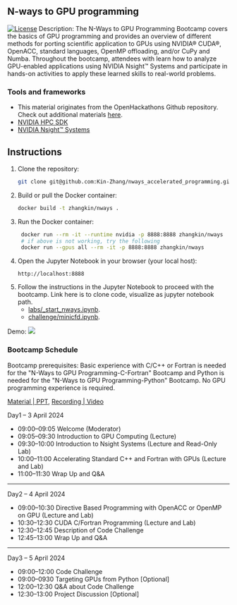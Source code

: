 

N-ways to GPU programming
---
[![License](https://img.shields.io/badge/License-Apache%202.0-blue.svg)](https://opensource.org/licenses/Apache-2.0) 
Description: The N-Ways to GPU Programming Bootcamp covers the basics of GPU programming and provides an overview of different methods for porting scientific application to GPUs using NVIDIA® CUDA®, OpenACC, standard languages, OpenMP offloading, and/or CuPy and Numba. Throughout the bootcamp, attendees with learn how to analyze GPU-enabled applications using NVIDIA Nsight™ Systems and participate in hands-on activities to apply these learned skills to real-world problems.

### Tools and frameworks

- This material originates from the OpenHackathons Github repository. Check out additional materials [here](https://github.com/openhackathons-org).
- [NVIDIA HPC SDK](https://developer.nvidia.com/hpc-sdk)
- [NVIDIA Nsight™ Systems](https://developer.nvidia.com/nsight-systems)


## Instructions

1. Clone the repository:
   ```bash
   git clone git@github.com:Kin-Zhang/nways_accelerated_programming.git
    ```
2. Build or pull the Docker container:
   ```bash
   docker build -t zhangkin/nways .
   ```
   <!-- docker pull zhangkin/nways -->
3. Run the Docker container:
   ```bash
    docker run --rm -it --runtime nvidia -p 8888:8888 zhangkin/nways
    # if above is not working, try the following
    docker run --gpus all --rm -it -p 8888:8888 zhangkin/nways
    ```
4. Open the Jupyter Notebook in your browser (your local host):
   ```
   http://localhost:8888
   ```
5. Follow the instructions in the Jupyter Notebook to proceed with the bootcamp. Link here is to clone code, visualize as jupyter notebook path.
   - [labs/_start_nways.ipynb](_basic/_start_nways.ipynb).
   - [challenge/minicfd.ipynb](_challenge/minicfd.ipynb).

Demo:
![](_assets/demo.png)


### Bootcamp Schedule

Bootcamp prerequisites: Basic experience with C/C++ or Fortran is needed for the "N-Ways to GPU Programming-C-Fortran" Bootcamp and Python is needed for the "N-Ways to GPU Programming-Python" Bootcamp. No GPU programming experience is required.

[Material | PPT](), [Recording | Video]()

Day1 – 3 April 2024

- 09:00–09:05	Welcome (Moderator)
- 09:05–09:30	Introduction to GPU Computing (Lecture)
- 09:30–10:00	Introduction to Nsight Systems (Lecture and Read-Only Lab)
- 10:00–11:00	Accelerating Standard C++ and Fortran with GPUs (Lecture and Lab)
- 11:00–11:30	Wrap Up and Q&A

---

Day2 – 4 April 2024

- 09:00–10:30	Directive Based Programming with OpenACC or OpenMP on GPU (Lecture and Lab)
- 10:30–12:30	CUDA C/Fortran Programming (Lecture and Lab)
- 12:30–12:45	Description of Code Challenge
- 12:45–13:00	Wrap Up and Q&A

---

Day3 – 5 April 2024

- 09:00–12:00	Code Challenge
- 09:00–0930	Targeting GPUs from Python [Optional]
- 12:00–12:30	Q&A about Code Challenge
- 12:30–13:00	Project Discussion [Optional]